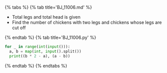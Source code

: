 {% tabs %}
{% tab title='BJ_11006.md' %}

* Total legs and total head is given
* Find the number of chickens with two legs and chickens whose legs are cut off

{% endtab %}
{% tab title='BJ_11006.py' %}

```py
for _ in range(int(input())):
  a, b = map(int, input().split())
  print((b * 2 - a), (a - b))
```

{% endtab %}
{% endtabs %}